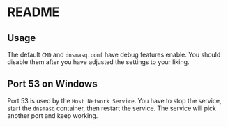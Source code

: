 # README

## Usage

The default `CMD` and `dnsmasq.conf` have debug features enable. You
should disable them after you have adjusted the settings to your
liking.

## Port 53 on Windows

Port 53 is used by the `Host Network Service`. You have to stop the
service, start the `dnsmasq` container, then restart the service. The
service will pick another port and keep working.
